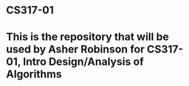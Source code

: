 # CS317-01
# This is the repository that will be used by Asher Robinson for CS317-01, Intro Design/Analysis of Algorithms
